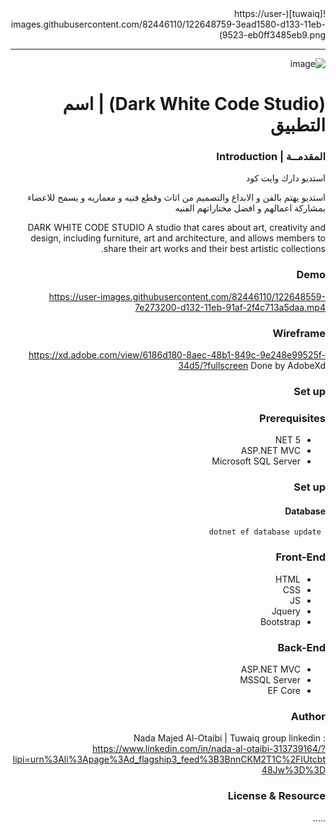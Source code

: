 <div dir="rtl" align="right" >
![tuwaiq](https://user-images.githubusercontent.com/82446110/122648759-3ead1580-d133-11eb-9523-eb0ff3485eb9.png)
 
----
 
 ![image](https://user-images.githubusercontent.com/82446110/122648770-479de700-d133-11eb-8098-df2a69dcc87e.png)

# (Dark White Code Studio) | اسم التطبيق

 
 
 ### المقدمــة | Introduction 
استديو دارك وايت كود 

استديو يهتم بالفن و الابداع والتصميم من اثاث وقطع فنيه و معماريه و يسمح للاعضاء بمشاركة اعمالهم و افضل مختاراتهم الفنيه 

DARK WHITE CODE STUDIO
A studio that cares about art, creativity and design, including furniture, art and architecture, and allows members to share their art works and their best artistic collections.

### Demo  


https://user-images.githubusercontent.com/82446110/122648559-7e273200-d132-11eb-91af-2f4c713a5daa.mp4


### Wireframe  
https://xd.adobe.com/view/6186d180-8aec-48b1-849c-9e248e99525f-34d5/?fullscreen
    Done by AdobeXd
### Set up  
### Prerequisites
- NET 5 
- ASP.NET MVC
- Microsoft SQL Server 
### Set up  
 #### Database
 ``` dotnet ef database update```
### Front-End  
 - HTML
 - CSS
 - JS
 - Jquery
 - Bootstrap 
### Back-End 
 - ASP.NET MVC
 - MSSQL Server
 - EF Core
### Author
 Nada Majed Al-Otaibi | Tuwaiq group 
    linkedin : https://www.linkedin.com/in/nada-al-otaibi-313739164/?lipi=urn%3Ali%3Apage%3Ad_flagship3_feed%3B3BnnCKM2T1C%2FlUtcbt48Jw%3D%3D
### License & Resource
 .....
</div>
